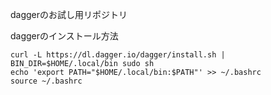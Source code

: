 daggerのお試し用リポジトリ

daggerのインストール方法
```
curl -L https://dl.dagger.io/dagger/install.sh | BIN_DIR=$HOME/.local/bin sudo sh
echo 'export PATH="$HOME/.local/bin:$PATH"' >> ~/.bashrc
source ~/.bashrc
```
